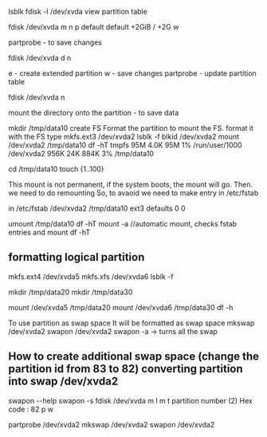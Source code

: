 lsblk 
fdisk -l /dev/xvda view partition table

fdisk /dev/xvda
m
n
p
default
default
+2GiB / +2G
w

partprobe - to save changes


fdisk /dev/xvda
d
n

e - create extended partition
w - save changes
partprobe - update partition table

fdisk /dev/xvda
n


mount the directory onto the partition - to save data

mkdir /tmp/data10 create FS
Format the partition to mount the FS. format it with the FS type
mkfs.ext3 /dev/xvda2
lsblk -f
blkid /dev/xvda2
mount  /dev/xvda2  /tmp/data10
df -hT
tmpfs            95M  4.0K   95M   1% /run/user/1000
/dev/xvda2      956K   24K  884K   3% /tmp/data10


cd /tmp/data10
touch {1..100}


This mount is not permanent, if the system boots, the mount will go. Then. we need to do remounting
So, to avaoid we need to make entry in /etc/fstab

in /etc/fstab
/dev/xvda2 /tmp/data10 ext3 defaults 0 0

umount /tmp/data10
df -hT
mount -a //automatic mount, checks fstab entries and mount
df -hT


formatting logical partition
----------------------------

mkfs.ext4 /dev/xvda5
mkfs.xfs /dev/xvda6
lsblk -f

mkdir /tmp/data20
mkdir /tmp/data30


mount /dev/xvda5 /tmp/data20
mount /dev/xvda6 /tmp/data30
df -h

To use partition as swap space
It will be formatted as swap space
mkswap /dev/xvda2 
swapon /dev/xvda2
swapon -a -> turns all the swap


How to create additional swap space (change the partition id from 83 to 82)
converting partition into swap /dev/xvda2
-----------------------------------
swapon --help
swapon -s
fdisk /dev/xvda
m
l
m
t
partition number (2)
Hex code : 82
p
w

partprobe /dev/xvda2
mkswap /dev/xvda2
swapon /dev/xvda2

